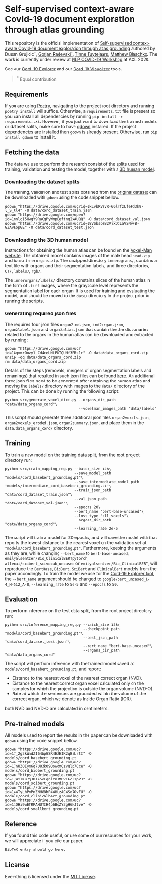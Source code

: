 # Self-supervised context-aware Covid-19 document exploration through atlas grounding

This repository is the official implementation of [Self-supervised context-aware Covid-19 document exploration through atlas grounding](https://openreview.net/forum?id=EC1vWkJXpjy) authored by Dusan Grujicic<sup>*</sup>, [Gorjan Radevski<sup>*</sup>](http://gorjanradevski.github.io/), [Tinne Tuytelaars](https://homes.esat.kuleuven.be/~tuytelaa/), [Matthew Blaschko](https://homes.esat.kuleuven.be/~mblaschk/). The work is currently under review at [NLP COVID-19 Workshop](https://www.nlpcovid19workshop.org/) at ACL 2020.

See our [Cord-19 Explorer](https://cord19-explorer.herokuapp.com/) and our [Cord-19 Visualizer](https://github.com/dusangrujicic/cord19-visualizer) tools.

><sup>*</sup> Equal contribution

## Requirements

If you are using [Poetry](https://python-poetry.org/), navigating to the project root directory and running `poetry install` will suffice. Otherwise, a `requirements.txt` file is present so you can install all dependencies by running `pip install -r requirements.txt`. However, if you just want to download the trained models or dataset splits, make sure to have [gdown](https://github.com/wkentaro/gdown) installed. If the project dependencies are installed then `gdown` is already present. Otherwise, run `pip install gdown` to install it.

## Fetching the data

The data we use to perform the research consist of the splits used for training, validation and testing the model, together with a [3D human model](https://www.voxel-man.com/segmented-inner-organs-of-the-visible-human/).

### Downloading the dataset splits

The training, validation and test splits obtained from the [original dataset](https://www.kaggle.com/allen-institute-for-ai/CORD-19-research-challenge) can be downloaded with `gdown` using the code snippet bellow.

```shell
gdown "https://drive.google.com/uc?id=1kLvbRVzyR-66lrfzLfeFd3k9-l_S_Cl4" -O data/cord_dataset_train.json
gdown "https://drive.google.com/open?id=1mnlcI5HwgY9RaCqPyWmpEeftnqIxAUQQ" -O data/cord_dataset_val.json
gdown "https://drive.google.com/uc?id=18VSbspzB2VjxDdLaVSNyFB-GZAvEopGE" -O data/cord_dataset_test.json
```

### Downloading the 3D human model

Instructions for obtaining the human atlas can be found on the [Voxel-Man website](https://www.voxel-man.com/segmented-inner-organs-of-the-visible-human/). The obtained model contains images of the male head `head.zip` and torso `innerorgans.zip`. The unzipped directory `innerograns/`, contains a text file with organs and their segmentation labels, and three directories, `CT/`, `labels/`, `rgb/`.

The `innerorgans/labels/` directory constains slices of the human atlas in the form of `.tiff` images, where the grayscale level represents the segmentation label for each organ. It is used for training and evaluating the model, and should be moved to the `data/` directory in the project prior to running the scripts.

### Generating required json files
  
The required four json files `organ2ind.json`, `ind2organ.json`, `organ2label.json` and `organ2alias.json` that contain the the dictionaries related to the organs in the human atlas can be downloaded and extracted by running:

```shell
gdown "https://drive.google.com/uc?id=18qxmrOovy1_Cd4ceUNLPKTQUHf3RRs1r" -O data/data_organs_cord.zip
unzip -qq data/data_organs_cord.zip
rm data/data_organs_cord.zip
```

Details of the steps (removals, mergers of organ segmentation labels and renamings) that resulted in such json files can be found [here](data/README.md). An additional three json files need to be generated after obtaining the human atlas and moving the `labels/` directory with images to the `data/` directory of the project. This can be done by running the following script:

```shell
python src/generate_voxel_dict.py --organs_dir_path "data/data_organs_cord"\
                                  --voxelman_images_path "data/labels"
```

This script should generate three additional json files `organ2voxels.json`, `organ2voxels_eroded.json`, `organ2summary.json`, and place them in the `data/data_organs_cord/` directory.
  
## Training

To train a new model on the training data split, from the root project directory run:

```shell
python src/train_mapping_reg.py --batch_size 128\
                                --save_model_path "models/cord_basebert_grounding.pt"\
                                --save_intermediate_model_path "models/intermediate_cord_basebert_grounding.pt"\
                                --train_json_path "data/cord_dataset_train.json"\
                                --val_json_path "data/cord_dataset_val.json"\
                                --epochs 20\
                                --bert_name "bert-base-uncased"\
                                --loss_type "all_voxels"\
                                --organs_dir_path "data/data_organs_cord"\
                                --learning_rate 2e-5
```

The script will train a model for 20 epochs, and will save the model with that reports the lowest distance to the nearest voxel on the validation set at `"models/cord_basebert_grounding.pt"`. Furthermore, keeping the arguments as they are, while changing `--bert_name` to `bert-base-uncased`, `emilyalsentzer/Bio_ClinicalBERTpytorch`, `allenai/scibert_scivocab_uncased` or `emilyalsentzer/Bio_ClinicalBERT`, will reproduce the `BertBase`, `BioBert`, `SciBert` and `ClinicalBert` models from the paper accordingly. To train the model we use for the [Cord-19 Explorer tool](https://cord19-explorer.herokuapp.com/), the `--bert_name` argument should be changed to `google/bert_uncased_L-4_H-512_A-8`, `--learning_rate` to `5e-5` and `--epochs` to `50`.

## Evaluation

To perform inference on the test data split, from the root project directory run:

```shell
python src/inference_mapping_reg.py --batch_size 128\
                                    --checkpoint_path "models/cord_basebert_grounding.pt"\
                                    --test_json_path "data/cord_dataset_test.json"\
                                    --bert_name "bert-base-uncased"\
                                    --organs_dir_path "data/data_organs_cord"
```

The script will perfrom inference with the trained model saved at `models/cord_basebert_grounding.pt`, and report:

- Distance to the nearest voxel of the nearest correct organ (NVD).
- Distance to the nearest correct organ voxel calculated only on the samples for which the projection is outside the organ volume (NVD-O).
- Rate at which the sentences are grounded within the volume of the correct organ, which we denote as Inside Organ Ratio (IOR).

both NVD and NVD-O are calculated in centimeters.

## Pre-trained models

All models used to report the results in the paper can be downloaded with `gdown` using the code snippet bellow.

```shell
gdown "https://drive.google.com/uc?id=17_2g3kWndZI64WpGSR4EZEIK2qBzLrtI" -O models/cord_basebert_grounding.pt
gdown "https://drive.google.com/uc?id=17nUZ0Iym6q7U83kO9QowdmCzvQlp7Cce" -O models/cord_biobert_grounding.pt
gdown "https://drive.google.com/uc?id=1_WxTKu7qJ0sF5oLqniYnTMUVIFcJ1pPJ" -O models/cord_scibert_grounding.pt
gdown "https://drive.google.com/uc?id=144TyLhPmPnZNH88hP4WHLzAC4So7OvFU" -O models/cord_clinicalbert_grounding.pt
gdown "https://drive.google.com/uc?id=11OHi9wETRPAHUTIH4p6BqZY3gH6NJtve" -O models/cord_smallbert_grounding.pt
```

## Reference

If you found this code useful, or use some of our resources for your work, we will appreciate if you cite our paper.

```tex
BibTeX entry should go here.
```

## License

Everything is licensed under the [MIT License](https://opensource.org/licenses/MIT).

